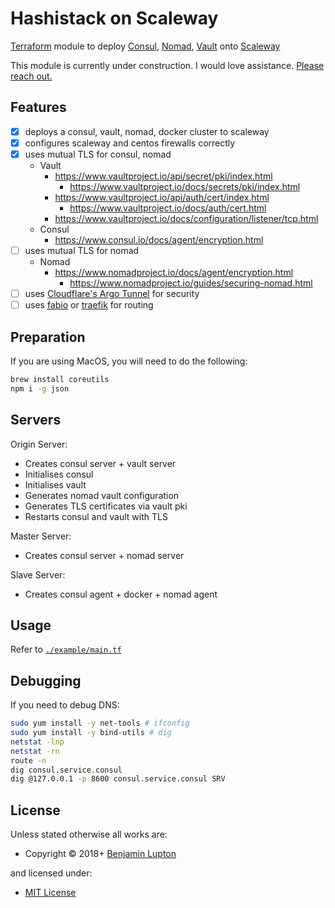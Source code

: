 # Hashistack on Scaleway

[Terraform](https://www.terraform.io) module to deploy [Consul](https://www.consul.io), [Nomad](https://www.nomadproject.io), [Vault](https://www.vaultproject.io) onto [Scaleway](https://www.scaleway.com)

This module is currently under construction. I would love assistance. [Please reach out.](https://balupton.com/meet)

## Features

- [x] deploys a consul, vault, nomad, docker cluster to scaleway
- [x] configures scaleway and centos firewalls correctly
- [x] uses mutual TLS for consul, nomad
    - Vault
        - https://www.vaultproject.io/api/secret/pki/index.html
            - https://www.vaultproject.io/docs/secrets/pki/index.html
        - https://www.vaultproject.io/api/auth/cert/index.html
            - https://www.vaultproject.io/docs/auth/cert.html
        - https://www.vaultproject.io/docs/configuration/listener/tcp.html
    - Consul
        - https://www.consul.io/docs/agent/encryption.html
- [ ] uses mutual TLS for nomad
    - Nomad
        - https://www.nomadproject.io/docs/agent/encryption.html
            - https://www.nomadproject.io/guides/securing-nomad.html
- [ ] uses [Cloudflare's Argo Tunnel](https://www.cloudflare.com/products/argo-tunnel/) for security
- [ ] uses [fabio](https://github.com/fabiolb/fabio) or [traefik](https://github.com/containous/traefik) for routing

## Preparation

If you are using MacOS, you will need to do the following:

``` bash
brew install coreutils
npm i -g json
```

## Servers

Origin Server:

- Creates consul server + vault server
- Initialises consul
- Initialises vault
- Generates nomad vault configuration
- Generates TLS certificates via vault pki
- Restarts consul and vault with TLS

Master Server:

- Creates consul server + nomad server

Slave Server:

- Creates consul agent + docker + nomad agent


## Usage

Refer to [`./example/main.tf`](https://github.com/bevry/terraform-scaleway-hashistack/blob/master/example/main.tf)


## Debugging

If you need to debug DNS:

``` bash
sudo yum install -y net-tools # ifconfig
sudo yum install -y bind-utils # dig
netstat -lnp
netstat -rn
route -n
dig consul.service.consul
dig @127.0.0.1 -p 8600 consul.service.consul SRV
```

<!-- LICENSE/ -->

## License

Unless stated otherwise all works are:

- Copyright &copy; 2018+ [Benjamin Lupton](https://balupton.com)

and licensed under:

- [MIT License](http://spdx.org/licenses/MIT.html)

<!-- /LICENSE -->
